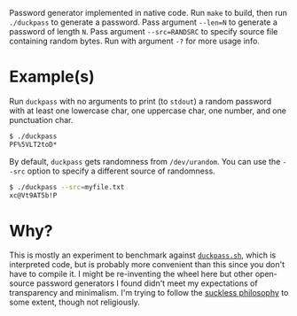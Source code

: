 Password generator implemented in native code.  Run `make` to build,
then run `./duckpass` to generate a password.  Pass argument `--len=N`
to generate a password of length `N`.  Pass argument `--src=RANDSRC`
to specify source file containing random bytes.  Run with argument
`-?` for more usage info.

# Example(s)

Run `duckpass` with no arguments to print (to `stdout`) a random
password with at least one lowercase char, one uppercase char, one
number, and one punctuation char.

```sh
$ ./duckpass
PF%5VLT2toD*
```

By default, `duckpass` gets randomness from `/dev/urandom`.  You can
use the `--src` option to specify a different source of randomness.

```sh
$ ./duckpass --src=myfile.txt
xc@Vt9AT5b!P
```

# Why?

This is mostly an experiment to benchmark against
[`duckpass.sh`](https://github.com/fardaniqbal/duckpass), which is
interpreted code, but is probably more convenient than this since you
don't have to compile it.  I might be re-inventing the wheel here but
other open-source password generators I found didn't meet my
expectations of transparency and minimalism.  I'm trying to follow the
[suckless philosophy](https://suckless.org/philosophy/) to some
extent, though not religiously.
